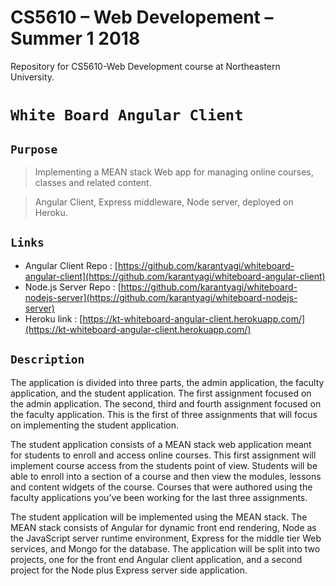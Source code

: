 # CS5610 – Web Developement – Summer 1 2018
Repository for CS5610-Web Development course at Northeastern University.

# `White Board Angular Client`

## `Purpose` <br/>

> Implementing a MEAN stack Web app for managing online courses, classes and related content.

> Angular Client, Express middleware, Node server, deployed on Heroku.<br>

## `Links`

- Angular Client Repo : [https://github.com/karantyagi/whiteboard-angular-client](https://github.com/karantyagi/whiteboard-angular-client)
- Node.js Server Repo : [https://github.com/karantyagi/whiteboard-nodejs-server](https://github.com/karantyagi/whiteboard-nodejs-server)
- Heroku link : [https://kt-whiteboard-angular-client.herokuapp.com/](https://kt-whiteboard-angular-client.herokuapp.com/)

## `Description`

The application is divided into three parts, the admin application, the faculty application, and the student application. The first assignment focused on the admin application. The second, third and fourth assignment focused on the faculty application. This is the first of three assignments that will focus on implementing the student application.

The student application consists of a MEAN stack web application meant for students to enroll and access online courses. This first assignment will implement course access from the students point of view. Students will be able to enroll into a section of a course and then view the modules, lessons and content widgets of the course. Courses that were authored using the faculty applications you’ve been working for the last three assignments.

The student application will be implemented using the MEAN stack. The MEAN stack consists of Angular for dynamic front end rendering, Node as the JavaScript server runtime environment, Express for the middle tier Web services, and Mongo for the database. The application will be split into two projects, one for the front end Angular client application, and a second project for the Node plus Express server side application. 

